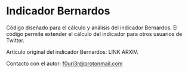 # Indicador Bernardos
Código diseñado para el cálculo y análisis del indicador Bernardos. El código permite extender el cálculo del indicador para otros usuarios de Twitter.


Artículo original del indicador Bernardos: LINK ARXIV. 

Contacto con el autor: f0uri3r@protonmail.com
